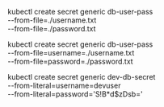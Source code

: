 kubectl create secret generic db-user-pass \
  --from-file=./username.txt \
  --from-file=./password.txt
  
  
kubectl create secret generic db-user-pass \
  --from-file=username=./username.txt \
  --from-file=password=./password.txt
  
kubectl create secret generic dev-db-secret \
  --from-literal=username=devuser \
  --from-literal=password='S!B\*d$zDsb='
